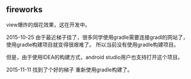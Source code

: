## fireworks
view爆炸的烟花效果，这在开发中。

2015-10-25
由于最近梯子挂了，很多同学使用gradle需要连接gradl的网站了，使用gradle构建项目就变得很艰难了。
所以当前没有使用gradle构建项目。

但是，由于使用IDEA的构建方式，android studio用户也支持打开这个项目。

2015-11-11
找到了个好的梯子 重新使用gradle构建了。
